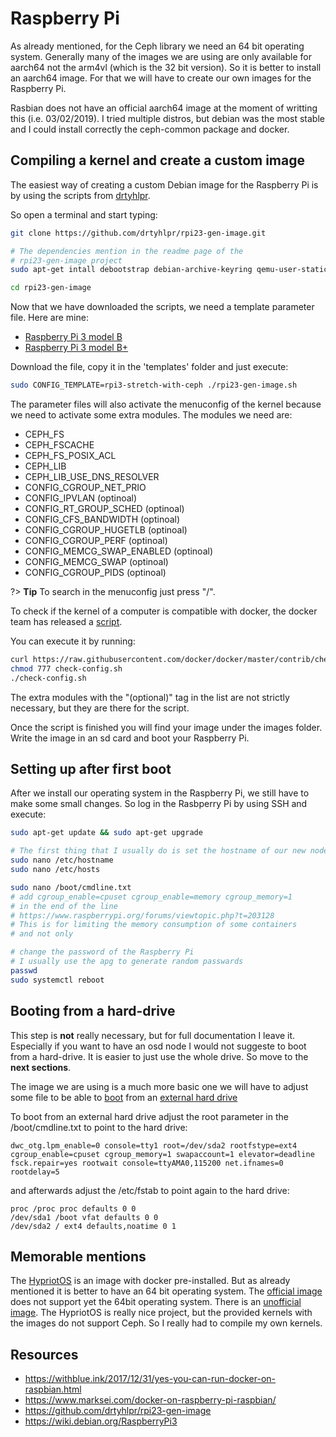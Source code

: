 # Raspberry Pi

As already mentioned, for the Ceph library we need an 64 bit operating system.
Generally many of the images we are using are only available for aarch64 not 
the arm4vl (which is the 32 bit version). So it is better to install an aarch64
image. For that we will have to create our own images for the Raspberry Pi.

Rasbian does not have an official aarch64 image at the moment of writting this
(i.e. 03/02/2019). I tried multiple distros, but debian was the most stable and 
I could install correctly the ceph-common package and docker.


## Compiling a kernel and create a custom image

The easiest way of creating a custom Debian image for the Raspberry Pi is by 
using the scripts from [drtyhlpr](https://github.com/drtyhlpr). 


So open a terminal and start typing:

```bash
git clone https://github.com/drtyhlpr/rpi23-gen-image.git

# The dependencies mention in the readme page of the 
# rpi23-gen-image project
sudo apt-get intall debootstrap debian-archive-keyring qemu-user-static binfmt-support dosfstools rsync bmap-tools whois git bc psmisc dbus sudo

cd rpi23-gen-image
```

Now that we have downloaded the scripts, we need a template parameter file.
Here are mine:

* [Raspberry Pi 3 model B](_assets/rpi3-with-ceph ':ignore')
* [Raspberry Pi 3 model B+](_assets/rpi3P-with-ceph ':ignore')

Download the file, copy it in the 'templates' folder and just execute:

```bash
sudo CONFIG_TEMPLATE=rpi3-stretch-with-ceph ./rpi23-gen-image.sh
```

The parameter files will also activate the menuconfig of the kernel because we
need to activate some extra modules. The modules we need are:

* CEPH_FS
* CEPH_FSCACHE
* CEPH_FS_POSIX_ACL
* CEPH_LIB
* CEPH_LIB_USE_DNS_RESOLVER
* CONFIG_CGROUP_NET_PRIO
* CONFIG_IPVLAN (optinoal)
* CONFIG_RT_GROUP_SCHED (optinoal)
* CONFIG_CFS_BANDWIDTH (optinoal)
* CONFIG_CGROUP_HUGETLB (optinoal)
* CONFIG_CGROUP_PERF (optinoal)
* CONFIG_MEMCG_SWAP_ENABLED (optinoal)
* CONFIG_MEMCG_SWAP (optinoal)
* CONFIG_CGROUP_PIDS (optinoal)

?> **Tip** To search in the menuconfig just press "/".

To check if the kernel of a computer is compatible with docker, the
docker team has released a 
[script](https://docs.docker.com/install/linux/linux-postinstall/#kernel-compatibility).

You can execute it by running:

```bash
curl https://raw.githubusercontent.com/docker/docker/master/contrib/check-config.sh > check-config.sh
chmod 777 check-config.sh 
./check-config.sh
```
The extra modules with the "(optional)" tag in the list are not strictly necessary, 
but they are there for the script.

Once the script is finished you will find your image under the images folder.
Write the image in an sd card and boot your Raspberry Pi.


## Setting up after first boot

After we install our operating system in the Raspberry Pi, we still have to make
some small changes. So log in the Rasbperry Pi by using SSH and execute:

```bash
sudo apt-get update && sudo apt-get upgrade

# The first thing that I usually do is set the hostname of our new node
sudo nano /etc/hostname 
sudo nano /etc/hosts

sudo nano /boot/cmdline.txt 
# add cgroup_enable=cpuset cgroup_enable=memory cgroup_memory=1 
# in the end of the line
# https://www.raspberrypi.org/forums/viewtopic.php?t=203128
# This is for limiting the memory consumption of some containers
# and not only

# change the password of the Raspberry Pi
# I usually use the apg to generate random passwards
passwd 
sudo systemctl reboot
```

## Booting from a hard-drive

This step is **not** really necessary, but for full documentation I leave it.
Especially if you want to have an osd node I would not suggeste to boot from a
hard-drive. It is easier to just use the whole drive. 
So move to the **next sections**.

The image we are using is a much more basic one we will have to adjust some 
file to be able to 
[boot](https://www.maketecheasier.com/boot-up-raspberry-pi-3-external-hard-disk/) 
from an 
[external hard drive](https://github.com/hypriot/image-builder-rpi/issues/260)

To boot from an external hard drive adjust the root parameter in 
the /boot/cmdline.txt to point to the hard drive:

```
dwc_otg.lpm_enable=0 console=tty1 root=/dev/sda2 rootfstype=ext4 cgroup_enable=cpuset cgroup_memory=1 swapaccount=1 elevator=deadline fsck.repair=yes rootwait console=ttyAMA0,115200 net.ifnames=0 rootdelay=5
```

and afterwards adjust the /etc/fstab to point again to the hard drive:

```
proc /proc proc defaults 0 0
/dev/sda1 /boot vfat defaults 0 0
/dev/sda2 / ext4 defaults,noatime 0 1
```


## Memorable mentions

The [HypriotOS](https://blog.hypriot.com) is an image with docker 
pre-installed. But as already mentioned it is better to have an 64 bit 
operating system. The 
[official image](https://github.com/hypriot/image-builder-rpi) 
does not support yet the 64bit operating system. There is an 
[unofficial image](https://github.com/DieterReuter/image-builder-rpi64).
The HypriotOS is really nice project, but the provided kernels with 
the images do not support Ceph. So I really had to compile my own
kernels.


## Resources 
* https://withblue.ink/2017/12/31/yes-you-can-run-docker-on-raspbian.html
* https://www.marksei.com/docker-on-raspberry-pi-raspbian/
* https://github.com/drtyhlpr/rpi23-gen-image
* https://wiki.debian.org/RaspberryPi3
